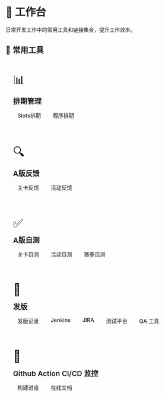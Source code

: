 # 🎯 工作台

日常开发工作中的常用工具和链接集合，提升工作效率。

## 🔧 常用工具

<div class="vp-feature-grid">

<div class="vp-feature">
  <div class="vp-feature-icon">📊</div>
  <h3>排期管理</h3>
  <div class="vp-feature-actions">
    <a href="https://docs.google.com/spreadsheets/d/1Zn_ULWSIoq_6Bxz3DvHDKed-KS_OrcqTtrSLHmHvR2E/edit?gid=1399784065#gid=1399784065" target="_blank" class="vp-button">Slots排期</a>
    <a href="https://docs.google.com/spreadsheets/d/1XSZKSkupKyU-kauAxyFjorZVFDZflCHkLxZ6Ytilbvc/edit?gid=130371487#gid=130371487" target="_blank" class="vp-button">程序排期</a>
  </div>
</div>

<div class="vp-feature">
  <div class="vp-feature-icon">🔍</div>
  <h3>A版反馈</h3>
  <div class="vp-feature-actions">
    <a href="https://docs.google.com/spreadsheets/d/1mvgxECitMFnweyG6ZM5ibTDUpfzVWERw8SglejeZ61I/edit?gid=1594819754#gid=1594819754" target="_blank" class="vp-button">关卡反馈</a>
    <a href="https://docs.google.com/spreadsheets/d/1AsWdr5hPoVqk9FFArIaqWUrsnSoDlCRqhMiq-TPk-gQ/edit?gid=548726162#gid=548726162" target="_blank" class="vp-button">活动反馈</a>
  </div>
</div>

<div class="vp-feature">
  <div class="vp-feature-icon">✅</div>
  <h3>A版自测</h3>
  <div class="vp-feature-actions">
    <a href="https://docs.google.com/spreadsheets/d/1XSZKSkupKyU-kauAxyFjorZVFDZflCHkLxZ6Ytilbvc/edit?gid=846946624#gid=846946624" target="_blank" class="vp-button">关卡自测</a>
    <a href="https://docs.google.com/spreadsheets/d/1XSZKSkupKyU-kauAxyFjorZVFDZflCHkLxZ6Ytilbvc/edit?gid=933143491#gid=933143491" target="_blank" class="vp-button">活动自测</a>
    <a href="https://docs.google.com/spreadsheets/d/1XSZKSkupKyU-kauAxyFjorZVFDZflCHkLxZ6Ytilbvc/edit?gid=1921777137#gid=1921777137" target="_blank" class="vp-button">赛季自测</a>
  </div>
</div>

<div class="vp-feature">
  <div class="vp-feature-icon">🔗</div>
  <h3>发版</h3>
  <div class="vp-feature-actions">
    <a href='https://docs.google.com/document/d/1KmLcqFHg5FKiYZ0K7poLMHUl7054ZoXx7YEg3SRGtx0/edit?tab=t.0'target="_blank" class="vp-button">发版记录</a>
    <a href='http://39.106.57.54:42453/view/debug/job/Classic_Debug_deploy/'target="_blank" class="vp-button">Jenkins</a>
    <a href='http://39.106.57.54:42456/browse' target="_blank" class="vp-button">JIRA</a>
    <a href='http://39.106.57.54:42457/' target="_blank" class="vp-button">测试平台</a>
    <a href='https://slots-team-test-server-v0.me2zengame.com/qa.html' target="_blank" class="vp-button">QA 工具</a>
  </div>
</div>

<div class="vp-feature">
  <div class="vp-feature-icon">🚀</div>
  <h3>Github Action CI/CD 监控</h3>
  <div class="vp-feature-actions">
    <a href="https://github.com/zhaoheng666/WTC-Docs/actions/workflows/deploy.yml" target="_blank" class="vp-button">构建进度</a>
    <a href="https://zhaoheng666.github.io/WTC-Docs/" target="_blank" class="vp-button alt">在线文档</a>
  </div>
</div>

</div>

<style scoped>
.vp-feature-grid {
  display: grid;
  grid-template-columns: repeat(auto-fit, minmax(300px, 1fr));
  gap: 20px;
  margin-top: 24px;
}

.vp-feature {
  border: 1px solid var(--vp-c-border);
  border-radius: 8px;
  padding: 20px;
  background: var(--vp-c-bg-soft);
  transition: border-color 0.25s, background-color 0.25s;
}

.vp-feature:hover {
  border-color: var(--vp-c-brand-light);
}

.vp-feature-icon {
  font-size: 2rem;
  margin-bottom: 12px;
}

.vp-feature h3 {
  margin: 0 0 8px 0;
  font-size: 1.2rem;
  font-weight: 600;
}

.vp-feature p {
  margin: 0 0 16px 0;
  color: var(--vp-c-text-2);
  line-height: 1.4;
}

.vp-feature-actions {
  display: flex;
  flex-wrap: wrap;
  gap: 8px;
}

.vp-button {
  display: inline-block;
  padding: 6px 12px;
  border-radius: 4px;
  font-size: 0.9rem;
  font-weight: 500;
  text-decoration: none;
  transition: all 0.25s;
  border: 1px solid var(--vp-c-brand);
  background: var(--vp-c-brand);
  color: var(--vp-c-white);
}

.vp-button:hover {
  background: var(--vp-c-brand-dark);
  border-color: var(--vp-c-brand-dark);
}

.vp-button.alt {
  background: transparent;
  color: var(--vp-c-brand);
}

.vp-button.alt:hover {
  background: var(--vp-c-brand-soft);
}

@media (max-width: 768px) {
  .vp-feature-grid {
    grid-template-columns: 1fr;
  }

  .vp-feature-actions {
    justify-content: center;
  }
}
</style>
